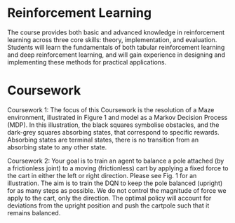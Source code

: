 # Reinforcement Learning


The course provides both basic and advanced knowledge in reinforcement learning across three core skills: theory, implementation, and evaluation. Students will learn the fundamentals of both tabular reinforcement learning and deep reinforcement learning, and will gain experience in designing and implementing these methods for practical applications.

# Coursework 

Coursework 1: The focus of this Coursework is the resolution of a Maze environment, illustrated in Figure 1 and
model as a Markov Decision Process (MDP). In this illustration, the black squares symbolise obstacles,
and the dark-grey squares absorbing states, that correspond to specific rewards. Absorbing
states are terminal states, there is no transition from an absorbing state to any other state.

Coursework 2: Your goal is to train an agent to balance a pole attached (by a frictionless joint) to a moving (frictionless)
cart by applying a fixed force to the cart in either the left or right direction. Please see Fig.
1 for an illustration. The aim is to train the DQN to keep the pole balanced (upright) for as many
steps as possible. We do not control the magnitude of force we apply to the cart, only the direction.
The optimal policy will account for deviations from the upright position and push the cartpole such
that it remains balanced.
